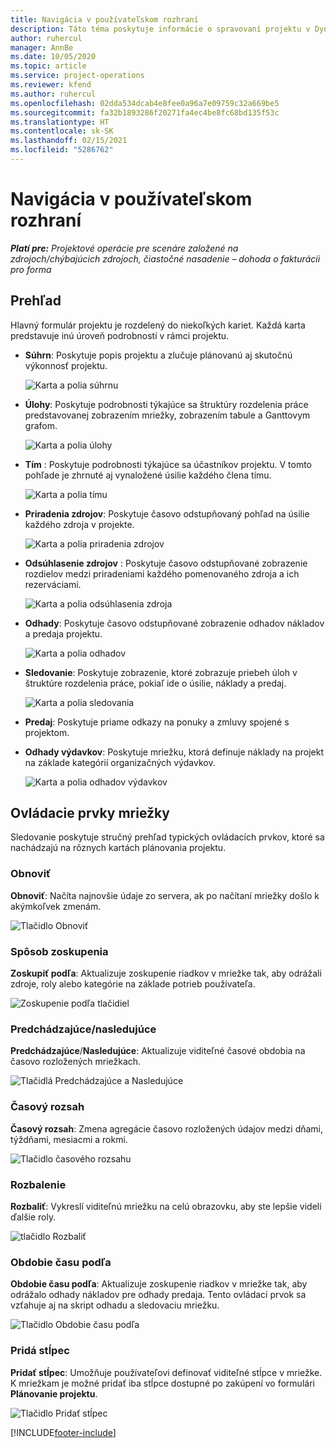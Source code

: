 ```yaml
---
title: Navigácia v používateľskom rozhraní
description: Táto téma poskytuje informácie o spravovaní projektu v Dynamics 365 Project Operations.
author: ruhercul
manager: AnnBe
ms.date: 10/05/2020
ms.topic: article
ms.service: project-operations
ms.reviewer: kfend
ms.author: ruhercul
ms.openlocfilehash: 02dda534dcab4e8fee0a96a7e09759c32a669be5
ms.sourcegitcommit: fa32b1893286f20271fa4ec4be8fc68bd135f53c
ms.translationtype: HT
ms.contentlocale: sk-SK
ms.lasthandoff: 02/15/2021
ms.locfileid: "5286762"
---
```

# <a name="navigating-the-user-interface"></a>Navigácia v používateľskom rozhraní

_**Platí pre:** Projektové operácie pre scenáre založené na zdrojoch/chýbajúcich zdrojoch, čiastočné nasadenie – dohoda o fakturácii pro forma_

## <a name="overview"></a>Prehľad

Hlavný formulár projektu je rozdelený do niekoľkých kariet. Každá karta predstavuje inú úroveň podrobností v rámci projektu.

- **Súhrn**: Poskytuje popis projektu a zlučuje plánovanú aj skutočnú výkonnosť projektu.

    ![Karta a polia súhrnu](media/navigation7.png)

- **Úlohy**: Poskytuje podrobnosti týkajúce sa štruktúry rozdelenia práce predstavovanej zobrazením mriežky, zobrazením tabule a Ganttovym grafom.

    ![Karta a polia úlohy](media/navigation8.png)

- **Tím** : Poskytuje podrobnosti týkajúce sa účastníkov projektu. V tomto pohľade je zhrnuté aj vynaložené úsilie každého člena tímu.

    ![Karta a polia tímu](media/navigation9.png)

- **Priradenia zdrojov**: Poskytuje časovo odstupňovaný pohľad na úsilie každého zdroja v projekte.

    ![Karta a polia priradenia zdrojov](media/navigation10.png)

- **Odsúhlasenie zdrojov** : Poskytuje časovo odstupňované zobrazenie rozdielov medzi priradeniami každého pomenovaného zdroja a ich rezerváciami.

    ![Karta a polia odsúhlasenia zdroja](media/navigation11.png)

- **Odhady**: Poskytuje časovo odstupňované zobrazenie odhadov nákladov a predaja projektu.

    ![Karta a polia odhadov](media/navigation12.png)

- **Sledovanie**: Poskytuje zobrazenie, ktoré zobrazuje priebeh úloh v štruktúre rozdelenia práce, pokiaľ ide o úsilie, náklady a predaj.

    ![Karta a polia sledovania](media/navigation13.png)

- **Predaj**: Poskytuje priame odkazy na ponuky a zmluvy spojené s projektom.

- **Odhady výdavkov**: Poskytuje mriežku, ktorá definuje náklady na projekt na základe kategórií organizačných výdavkov.

    ![Karta a polia odhadov výdavkov](media/navigation14.png)

## <a name="grid-controls"></a>Ovládacie prvky mriežky

Sledovanie poskytuje stručný prehľad typických ovládacích prvkov, ktoré sa nachádzajú na rôznych kartách plánovania projektu.

### <a name="refresh"></a>Obnoviť

**Obnoviť**: Načíta najnovšie údaje zo servera, ak po načítaní mriežky došlo k akýmkoľvek zmenám.

![Tlačidlo Obnoviť](media/navigation7.png)

### <a name="group-by"></a>Spôsob zoskupenia

**Zoskupiť podľa**: Aktualizuje zoskupenie riadkov v mriežke tak, aby odrážali zdroje, roly alebo kategórie na základe potrieb používateľa.

![Zoskupenie podľa tlačidiel](media/navigation6.png)

### <a name="previousnext"></a>Predchádzajúce/nasledujúce

**Predchádzajúce**/**Nasledujúce**: Aktualizuje viditeľné časové obdobia na časovo rozložených mriežkach.

![Tlačidlá Predchádzajúce a Nasledujúce](media/navigation2.png)

### <a name="timescale"></a>Časový rozsah

**Časový rozsah**: Zmena agregácie časovo rozložených údajov medzi dňami, týždňami, mesiacmi a rokmi.

![Tlačidlo časového rozsahu](media/navigation3.png)

### <a name="expand"></a>Rozbalenie

**Rozbaliť**: Vykreslí viditeľnú mriežku na celú obrazovku, aby ste lepšie videli ďalšie roly.

![tlačidlo Rozbaliť](media/navigation4.png)

### <a name="time-phase-by"></a>Obdobie času podľa

**Obdobie času podľa**: Aktualizuje zoskupenie riadkov v mriežke tak, aby odrážalo odhady nákladov pre odhady predaja. Tento ovládací prvok sa vzťahuje aj na skript odhadu a sledovaciu mriežku.

![Tlačidlo Obdobie času podľa](media/navigation0.png)

### <a name="add-column"></a>Pridá stĺpec

**Pridať stĺpec**: Umožňuje používateľovi definovať viditeľné stĺpce v mriežke. K mriežkam je možné pridať iba stĺpce dostupné po zakúpení vo formulári **Plánovanie projektu**.

![Tlačidlo Pridať stĺpec](media/navigation5.png)


[!INCLUDE[footer-include](../includes/footer-banner.md)]